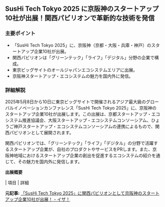 ## SusHi Tech Tokyo 2025 に京阪神のスタートアップ10社が出展！関西パビリオンで革新的な技術を発信

### 主要ポイント

* 「SusHi Tech Tokyo 2025」に、京阪神（京都・大阪・兵庫・神戸）のスタートアップ企業10社が出展。
* 関西パビリオンは「グリーンテック」「ライフ」「デジタル」分野の企業で構成。
* 東京ビッグサイトのオールジャパンエコシステムエリアに出展。
* 京阪神スタートアップ・エコシステムの魅力を国内外に発信。

### 詳細解説

2025年5月8日から10日に東京ビッグサイトで開催されるアジア最大級のグローバルイノベーションカンファレンス「SusHi Tech Tokyo 2025」に、京阪神のスタートアップ企業10社が出展します。この出展は、京都スタートアップ・エコシステム推進協議会、大阪スタートアップ・エコシステムコンソーシアム、ひょうご神戸スタートアップ・エコシステムコンソーシアムの連携によるもので、関西パビリオンとして展開されます。

関西パビリオンでは、「グリーンテック」「ライフ」「デジタル」の分野で活躍するスタートアップ企業が、自社のプロダクトやサービスをPRします。また、京阪神地域におけるスタートアップ企業の創出を促進するエコシステムの紹介を通じて、その魅力を国内外に発信します。

**出展概要**

| 項目 | 詳細 

**元記事:** [「SusHi Tech Tokyo 2025」に関西パビリオンとして京阪神のスタートアップ企業10社が出展！ - イザ！](https://www.iza.ne.jp/pressrelease/prtimes/W3EYCYVG2BIMRCCGQLCEOGSBDQ/)